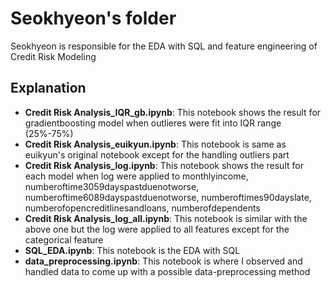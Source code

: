 # Seokhyeon's folder
Seokhyeon is responsible for the EDA with SQL and feature engineering of Credit Risk Modeling

## Explanation
- **Credit Risk Analysis_IQR_gb.ipynb**: This notebook shows the result for gradientboosting model when outlieres were fit into IQR range (25%-75%)
- **Credit Risk Analysis_euikyun.ipynb**: This notebook is same as euikyun's original notebook except for the handling outliers part
- **Credit Risk Analysis_log.ipynb**: This notebook shows the result for each model when log were applied to monthlyincome, numberoftime3059dayspastduenotworse, numberoftime6089dayspastduenotworse, numberoftimes90dayslate, numberofopencreditlinesandloans, numberofdependents
- **Credit Risk Analysis_log_all.ipynb**: This notebook is similar with the above one but the log were applied to all features except for the categorical feature
- **SQL_EDA.ipynb**: This notebook is the EDA with SQL
- **data_preprocessing.ipynb**: This notebook is where I observed and handled data to come up with a possible data-preprocessing method
